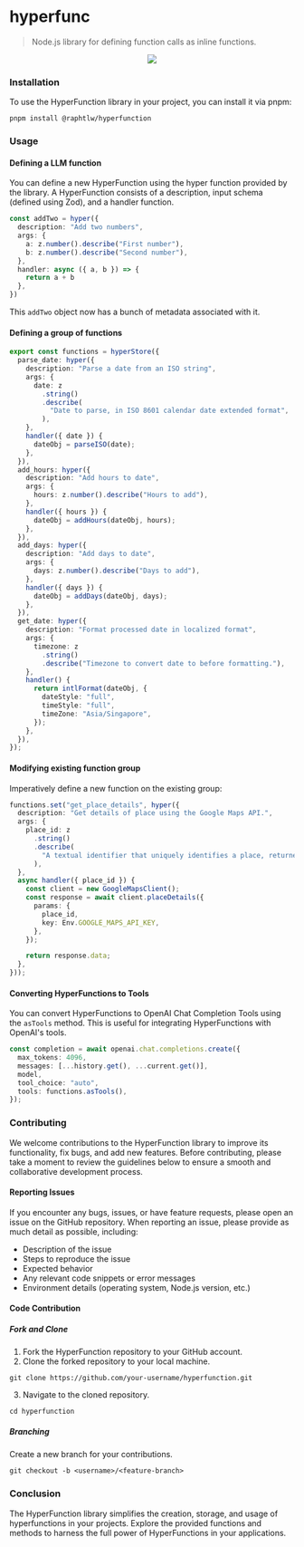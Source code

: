 # hyperfunc

> Node.js library for defining function calls as inline functions.

<p align="center">
  <img src=".github/images/README-illustration.png">
</p>

### Installation

To use the HyperFunction library in your project, you can install it via pnpm:

```shell
pnpm install @raphtlw/hyperfunction
```

### Usage

#### Defining a LLM function

You can define a new HyperFunction using the hyper function provided by the library. A HyperFunction consists of a description, input schema (defined using Zod), and a handler function.

```typescript
const addTwo = hyper({
  description: "Add two numbers",
  args: {
    a: z.number().describe("First number"),
    b: z.number().describe("Second number"),
  },
  handler: async ({ a, b }) => {
    return a + b
  },
})
```

This `addTwo` object now has a bunch of metadata associated with it.

#### Defining a group of functions

```typescript
export const functions = hyperStore({
  parse_date: hyper({
    description: "Parse a date from an ISO string",
    args: {
      date: z
        .string()
        .describe(
          "Date to parse, in ISO 8601 calendar date extended format",
        ),
    },
    handler({ date }) {
      dateObj = parseISO(date);
    },
  }),
  add_hours: hyper({
    description: "Add hours to date",
    args: {
      hours: z.number().describe("Hours to add"),
    },
    handler({ hours }) {
      dateObj = addHours(dateObj, hours);
    },
  }),
  add_days: hyper({
    description: "Add days to date",
    args: {
      days: z.number().describe("Days to add"),
    },
    handler({ days }) {
      dateObj = addDays(dateObj, days);
    },
  }),
  get_date: hyper({
    description: "Format processed date in localized format",
    args: {
      timezone: z
        .string()
        .describe("Timezone to convert date to before formatting."),
    },
    handler() {
      return intlFormat(dateObj, {
        dateStyle: "full",
        timeStyle: "full",
        timeZone: "Asia/Singapore",
      });
    },
  }),
});
```

#### Modifying existing function group

Imperatively define a new function on the existing group:

```typescript
functions.set("get_place_details", hyper({
  description: "Get details of place using the Google Maps API.",
  args: {
    place_id: z
      .string()
      .describe(
        "A textual identifier that uniquely identifies a place, returned from a Place Search.",
      ),
  },
  async handler({ place_id }) {
    const client = new GoogleMapsClient();
    const response = await client.placeDetails({
      params: {
        place_id,
        key: Env.GOOGLE_MAPS_API_KEY,
      },
    });

    return response.data;
  },
}));
```

#### Converting HyperFunctions to Tools

You can convert HyperFunctions to OpenAI Chat Completion Tools using the `asTools` method. This is useful for integrating HyperFunctions with OpenAI's tools.

```typescript
const completion = await openai.chat.completions.create({
  max_tokens: 4096,
  messages: [...history.get(), ...current.get()],
  model,
  tool_choice: "auto",
  tools: functions.asTools(),
});
```

### Contributing

We welcome contributions to the HyperFunction library to improve its functionality, fix bugs, and add new features. Before contributing, please take a moment to review the guidelines below to ensure a smooth and collaborative development process.

#### Reporting Issues

If you encounter any bugs, issues, or have feature requests, please open an issue on the GitHub repository. When reporting an issue, please provide as much detail as possible, including:

- Description of the issue
- Steps to reproduce the issue
- Expected behavior
- Any relevant code snippets or error messages
- Environment details (operating system, Node.js version, etc.)

#### Code Contribution

##### Fork and Clone

1. Fork the HyperFunction repository to your GitHub account.
2. Clone the forked repository to your local machine.

```shell
git clone https://github.com/your-username/hyperfunction.git
```

3. Navigate to the cloned repository.

```shell
cd hyperfunction
```

##### Branching

Create a new branch for your contributions.

```shell
git checkout -b <username>/<feature-branch>
```

### Conclusion

The HyperFunction library simplifies the creation, storage, and usage of hyperfunctions in your projects. Explore the provided functions and methods to harness the full power of HyperFunctions in your applications.
